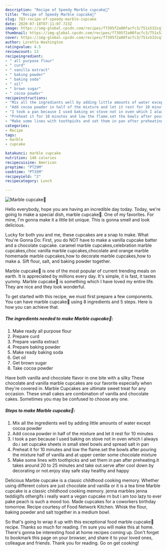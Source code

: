 ```yaml
---
description: "Recipe of Speedy Marble cupcake💝"
title: "Recipe of Speedy Marble cupcake💝"
slug: 783-recipe-of-speedy-marble-cupcake
date: 2020-07-18T07:11:07.723Z
image: https://img-global.cpcdn.com/recipes/f7395f2a00facfc3/751x532cq70/marble-cupcake💝-recipe-main-photo.jpg
thumbnail: https://img-global.cpcdn.com/recipes/f7395f2a00facfc3/751x532cq70/marble-cupcake💝-recipe-main-photo.jpg
cover: https://img-global.cpcdn.com/recipes/f7395f2a00facfc3/751x532cq70/marble-cupcake💝-recipe-main-photo.jpg
author: Loretta Washington
ratingvalue: 4.5
reviewcount: 13
recipeingredient:
- " all purpose flour"
- " curd"
- " vanilla extract"
- " baking powder"
- " baking soda"
- " oil"
- " brown sugar"
- " cocoa powder"
recipeinstructions:
- "Mix all the ingredients well by adding little amounts of water except cocoa powder"
- "Add cocoa powder in half of the mixture and let it rest for 10 minutes"
- "I took a pan because I used baking on stove not in oven which I always do.i set cupcake sheets in small steel bowls and spread salt in pan"
- "Preheat it for 10 minutes and low the flame.set the bowls after pouring the mixture half of vanilla and at upper center some chocolate mixture"
- "Make some lines with toothpicks and set them in pan after preheating.it takes around 20 to 25 minutes and take out.serve after cool down by decorating or not.enjoy stay safe stay healthy and happy"
categories:
- Recipe
tags:
- marble
- cupcake

katakunci: marble cupcake 
nutrition: 140 calories
recipecuisine: American
preptime: "PT29M"
cooktime: "PT35M"
recipeyield: "2"
recipecategory: Lunch

---
```



![Marble cupcake💝](https://img-global.cpcdn.com/recipes/f7395f2a00facfc3/751x532cq70/marble-cupcake💝-recipe-main-photo.jpg)

Hello everybody, hope you are having an incredible day today. Today, we're going to make a special dish, marble cupcake💝. One of my favorites. For mine, I'm gonna make it a little bit unique. This is gonna smell and look delicious.

Lucky for both you and me, these cupcakes are a snap to make. What You&#39;re Gonna Do: First, you do NOT have to make a vanilla cupcake batter and a chocolate cupcake. caramel marble cupcakes,celebration marble cupcakes,choc vanilla marble cupcakes,chocolate and orange marble homemade marble cupcakes,how to decorate marble cupcakes,how to make a. Sift flour, salt, and baking powder together.

Marble cupcake💝 is one of the most popular of current trending meals on earth. It is appreciated by millions every day. It's simple, it is fast, it tastes yummy. Marble cupcake💝 is something which I have loved my entire life. They are nice and they look wonderful.


To get started with this recipe, we must first prepare a few components. You can have marble cupcake💝 using 8 ingredients and 5 steps. Here is how you can achieve that.

<!--inarticleads1-->

##### The ingredients needed to make Marble cupcake💝:

1. Make ready  all purpose flour
1. Prepare  curd
1. Prepare  vanilla extract
1. Prepare  baking powder
1. Make ready  baking soda
1. Get  oil
1. Get  brown sugar
1. Take  cocoa powder


Have both vanilla and chocolate flavor in one bite with a silky These chocolate and vanilla marble cupcakes are our favorite especially when they&#39;re covered in. Marble Cupcakes are ultimate sweet treat for any occasion. These small cakes are combination of vanilla and chocolate cakes. Sometimes you may be confused to choose any one. 

<!--inarticleads2-->

##### Steps to make Marble cupcake💝:

1. Mix all the ingredients well by adding little amounts of water except cocoa powder
1. Add cocoa powder in half of the mixture and let it rest for 10 minutes
1. I took a pan because I used baking on stove not in oven which I always do.i set cupcake sheets in small steel bowls and spread salt in pan
1. Preheat it for 10 minutes and low the flame.set the bowls after pouring the mixture half of vanilla and at upper center some chocolate mixture
1. Make some lines with toothpicks and set them in pan after preheating.it takes around 20 to 25 minutes and take out.serve after cool down by decorating or not.enjoy stay safe stay healthy and happy


Delicious Marble cupcake is a classic childhood cooking memory. Whether using different colors are just chocolate and vanilla or it is a tea time Marble cupcake is a classic childhood cooking memory. jenna marbles jenna teddiigifs othergifs i really want a vegan cupcake rn but i am too lazy to ever pake peach is such a mood too. Made cupcakes for a coworkers birthday tomorrow. Recipe courtesy of Food Network Kitchen. Whisk the flour, baking powder and salt together in a medium bowl. 

So that's going to wrap it up with this exceptional food marble cupcake💝 recipe. Thanks so much for reading. I'm sure you will make this at home. There's gonna be interesting food at home recipes coming up. Don't forget to bookmark this page on your browser, and share it to your loved ones, colleague and friends. Thank you for reading. Go on get cooking!
